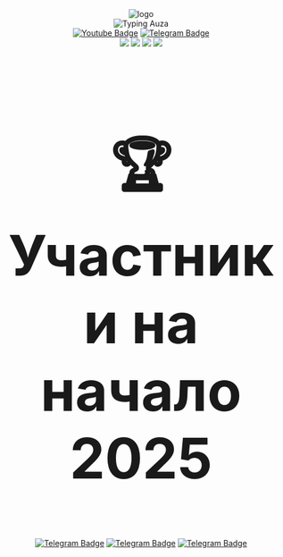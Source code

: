 <div align="center" class="container">
    <img src="https://github.com/user-attachments/assets/a0d937d3-a843-4641-b0da-5bc122028cb3" alt="logo">
</div>
<div id="views" align="center">
    <img src="https://readme-typing-svg.demolab.com?font=Fira+Code&size=33&pause=1000&color=F7F7F7&center=true&vCenter=true&repeat=false&width=435&lines=%F0%9F%91%8BHello+from+AuzaTeam" alt="Typing Auza" />
</div>
<div align="center">
    <a href="auzateaminc@gmail.com"><img src="https://img.shields.io/badge/Gmail-red?style=for-the-badge&logo=gmail&logoColor=white" alt="Youtube Badge"></a>
    <a href="https://t.me/n1_3ro"><img src="https://img.shields.io/badge/Telegram-blue?style=for-the-badge&logo=telegram&logoColor=white" alt="Telegram Badge"></a>
</div>
<div align="center">
    <img src="https://github-widgetbox.vercel.app/api/skills?languages=js,ts,html,css,csharp,postgresql,python&includeNames=true" />
    <img src="https://github-widgetbox.vercel.app/api/skills?frameworks=vue,nuxt,react,next,tailwind,dotnetcore,dotnet&includeNames=true" />
    <img src="https://github-widgetbox.vercel.app/api/skills?tools=git,npm,null,null&includeNames=true" />
    <img src="https://github-widgetbox.vercel.app/api/skills?software=linux,windows,vscode,null&includeNames=true" />
</div>
<div align="center">
    <h2 style="font-size:100px">🏆 Участники на начало 2025</h2>
    <a href="https://t.me/n1_3ro"><img src="https://github-widgetbox.vercel.app/api/profile?username=n13ro&data=followers,repositories,stars,commits" alt="Telegram Badge"></a>
    <a href="https://t.me/prostopotato"><img src="https://github-widgetbox.vercel.app/api/profile?username=Ypags&data=followers,repositories,stars,commits" alt="Telegram Badge"></a>
    <a href="https://t.me/zzerud"> <img src="https://github-widgetbox.vercel.app/api/profile?username=Zzerud&data=followers,repositories,stars,commits" alt="Telegram Badge"></a>
</div>

